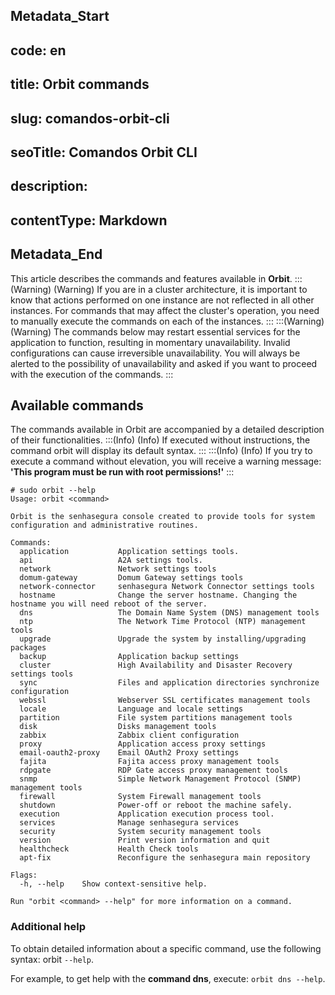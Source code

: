## Metadata_Start 
## code: en
## title: Orbit commands 
## slug: comandos-orbit-cli 
## seoTitle: Comandos Orbit CLI 
## description:  
## contentType: Markdown 
## Metadata_End
This article describes the commands and features available in **Orbit**.
:::(Warning) (Warning)
If you are in a cluster architecture, it is important to know that actions performed on one instance are not reflected in all other instances. For commands that may affect the cluster's operation, you need to manually execute the commands on each of the instances.
:::
:::(Warning) (Warning)
The commands below may restart essential services for the application to function, resulting in momentary unavailability. Invalid configurations can cause irreversible unavailability. You will always be alerted to the possibility of unavailability and asked if you want to proceed with the execution of the commands.
:::
## Available commands
The commands available in Orbit are accompanied by a detailed description of their functionalities.
:::(Info) (Info)
If executed without instructions, the command orbit will display its default syntax.
:::
:::(Info) (Info)
If you try to execute a command without elevation, you will receive a warning message:
**'This program must be run with root permissions!'**
:::
```
# sudo orbit --help
Usage: orbit <command>

Orbit is the senhasegura console created to provide tools for system configuration and administrative routines.

Commands:
  application           Application settings tools.
  api                   A2A settings tools.
  network               Network settings tools
  domum-gateway         Domum Gateway settings tools
  network-connector     senhasegura Network Connector settings tools
  hostname              Change the server hostname. Changing the hostname you will need reboot of the server.
  dns                   The Domain Name System (DNS) management tools
  ntp                   The Network Time Protocol (NTP) management tools
  upgrade               Upgrade the system by installing/upgrading packages
  backup                Application backup settings
  cluster               High Availability and Disaster Recovery settings tools
  sync                  Files and application directories synchronize configuration
  webssl                Webserver SSL certificates management tools
  locale                Language and locale settings
  partition             File system partitions management tools
  disk                  Disks management tools
  zabbix                Zabbix client configuration
  proxy                 Application access proxy settings
  email-oauth2-proxy    Email OAuth2 Proxy settings
  fajita                Fajita access proxy management tools
  rdpgate               RDP Gate access proxy management tools
  snmp                  Simple Network Management Protocol (SNMP) management tools
  firewall              System Firewall management tools
  shutdown              Power-off or reboot the machine safely.
  execution             Application execution process tool.
  services              Manage senhasegura services
  security              System security management tools
  version               Print version information and quit
  healthcheck           Health Check tools
  apt-fix               Reconfigure the senhasegura main repository

Flags:
  -h, --help    Show context-sensitive help.

Run "orbit <command> --help" for more information on a command.
```
### Additional help
To obtain detailed information about a specific command, use the following syntax:
orbit `--help`.

For example, to get help with the **command dns**, execute:
`orbit dns --help`.


